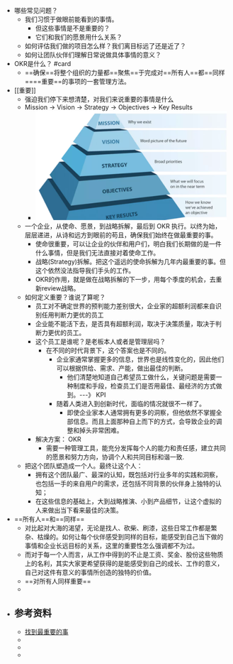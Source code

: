 - 哪些常见问题？
	- 我们习惯于做眼前能看到的事情。
		- 但这些事情是不是重要的？
		- 它们和我们的愿景用什么关系？
	- 如何评估我们做的项目怎么样？我们离目标远了还是近了？
	- 如何让团队伙伴们理解日常说做具体事情的意义？
- OKR是什么？ #card
	- ==确保==将整个组织的力量都==聚焦==于完成对==所有人==都==同样====重要==的事项的一套管理方法。
- [[重要]]
	- 强迫我们停下来想清楚，对我们来说重要的事情是什么
	- Mission -> Vision -> Strategy -> Objectives -> Key Results
		- ![image.png](../assets/image_1641194855418_0.png)
	- 一个企业，从使命、愿景，到战略拆解，最后到 OKR 执行。以终为始，层层递进，从诗和远方到眼前的苟且，确保我们始终在做最重要的事。
		- 使命很重要，可以让企业的伙伴和用户们，明白我们长期做的是一件什么事情，但是我们无法直接对着使命工作。
		- 战略(Strategy)拆解。把这个遥远的使命拆解为几年内最重要的事。但这个依然没法指导我们手头的工作。
		- OKR的作用，就是做在战略拆解的下一步，用每个季度的机会，去重新review战略。
	- 如何定义重要？谁说了算呢？
		- 员工对不确定世界的预判能力差别很大，企业家的超额利润都来自识别任用判断力更优的员工
		- 企业能不能活下去，是否具有超额利润，取决于决策质量，取决于判断力更优的员工。
		- 这个员工是谁呢？是老板本人或者是管理层吗？
			- 在不同的时代背景下，这个答案也是不同的。
				- 企业家通常掌握更多的信息，世界也是线性变化的，因此他们可以根据供给、需求、产能，做出最佳的判断。
					- 他们清楚地知道自己希望员工做什么，关键问题是需要一种制度和手段，检查员工们是否用最佳、最经济的方式做到。---》 KPI
				- 随着人类进入到创新时代，面临的情况就很不一样了。
					- 即使企业家本人通常拥有更多的洞察，但他依然不掌握全部信息。而且上面那种自上而下的方式，会导致企业的调整和掉头非常困难。
		- 解决方案： OKR
			- 需要一种管理工具，能充分发挥每个人的能力和责任感，建立共同的愿景和努力方向，协调个人和共同目标和谐一致.
	- 把这个团队塑造成一个人。最终让这个人：
		- 拥有这个团队最广、最深的认知，既包括对行业多年的实践和洞察，也包括一手的来自用户的需求，还包括不同背景的伙伴身上独特的认知；
		- 在这些信息的基础上，大到战略推演、小到产品细节，让这个虚拟的人来做出当下看来最佳的决策。
- ==所有人==和==同样==
	- 对比起对大海的渴望，无论是找人、砍柴、刷漆，这些日常工作都是繁杂、枯燥的。如何让每个伙伴感受到同样的目标，能感受到自己当下做的事情和企业长远目标的关系，这里的重要性怎么强调都不为过。
	- 而对于每一个人而言，从工作中得到的不止是工资、奖金、股份这些物质上的名利，其实大家更希望获得的是能感受到自己的成长、工作的意义，自己对这件有意义的事情所创造的独特的价值。
	- ==对所有人同样重要==
	-
- ## 参考资料
	- [找到最重要的事](https://mp.weixin.qq.com/s/1T8r7HIX8NAQqUowFOV0rg)
	-
	-
	-